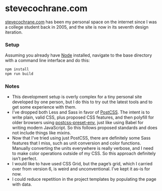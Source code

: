 # stevecochrane.com

[stevecochrane.com](https://stevecochrane.com/) has been my personal space on the internet since I was a college student
back in 2005, and the site is now in its seventh design iteration.

### Setup

Assuming you already have [Node](https://nodejs.org/) installed, navigate to the base directory with a command line
interface and do this:

```bash
npm install
npm run build
```

### Notes

- This development setup is overly complex for a tiny personal site developed by one person, but I do this to try out
  the latest tools and to get some experience with them.
- I've dropped both Less and Sass in favor of [PostCSS](https://github.com/postcss/postcss). The intent is to write
  plain, valid CSS, plus proposed CSS features, and then polyfill for older browsers using
  [postcss-preset-env](https://github.com/csstools/postcss-preset-env), just like using Babel for writing modern
  JavaScript. So this follows proposed standards and does not include things like mixins.
- Now that I've tried using just PostCSS, there are definitely some Sass features that I miss, such as unit conversion
  and color functions. Manually converting the units everywhere is really verbose, and I need to make color operations
  outside of my CSS. So this approach definitely isn’t perfect.
- I would like to have used CSS Grid, but the page’s grid, which I carried over from version 6, is weird and
  unconventional. I’ve kept it as-is for now.
- I could reduce repetition in the project templates by populating the page with data.
